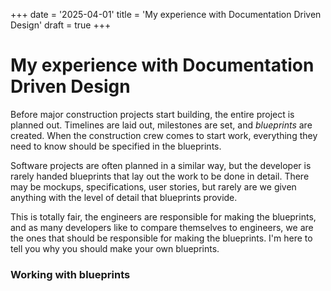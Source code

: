 +++
date = '2025-04-01'
title = 'My experience with Documentation Driven Design'
draft = true
+++

# My experience with Documentation Driven Design

Before major construction projects start building, the entire project is planned out. 
Timelines are laid out, milestones are set, and _blueprints_ are created. 
When the construction crew comes to start work, everything they need to know should be specified in the blueprints.

Software projects are often planned in a similar way, but the developer is rarely handed blueprints that lay out the work to be done in detail.
There may be mockups, specifications, user stories, but rarely are we given anything with the level of detail that blueprints provide.

This is totally fair, the engineers are responsible for making the blueprints, and as many developers like to compare themselves to engineers, we are the ones 
that should be responsible for making the blueprints. I'm here to tell you why you should make your own blueprints.

### Working with blueprints




